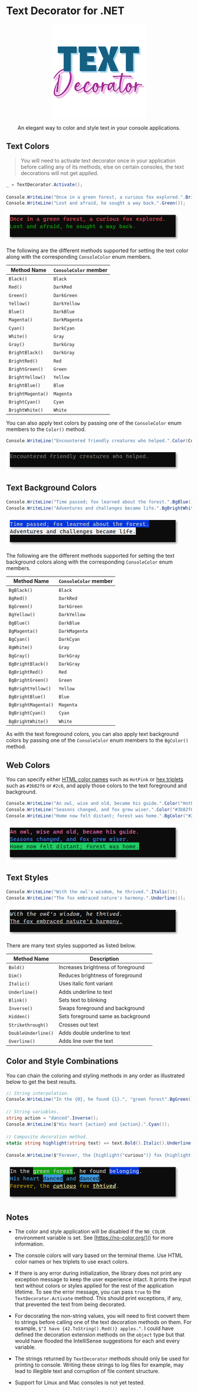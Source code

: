 # Text Decorator for .NET

<div align="center">
    <picture>
        <source media="(prefers-color-scheme: dark)" srcset="img/logo-dark.png">
        <source media="(prefers-color-scheme: light)" srcset="img/logo-light.png">
        <img alt="Text Decorator for .NET logo" src="img/logo-light.png">
    </picture>
    <p>An elegant way to color and style text in your console applications.</p>
</div>

## Text Colors

> You will need to activate text decorator once in your application before calling any of its methods, else on certain consoles, the text decorations will not get applied.

```cs
_ = TextDecorator.Activate();

Console.WriteLine("Once in a green forest, a curious fox explored.".BrightRed());
Console.WriteLine("Lost and afraid, he sought a way back.".Green());
```

<picture>
    <source media="(prefers-color-scheme: dark)" srcset="img/1-fg-methods-dark.png">
    <source media="(prefers-color-scheme: light)" srcset="img/1-fg-methods-light.png">
    <img alt="Foreground Color Methods" src="img/1-fg-methods-light.png">
</picture>

The following are the different methods supported for setting the text color along with the corresponding `ConsoleColor` enum members.

| Method Name       | `ConsoleColor` member |
| ----------------- | --------------------- |
| `Black()`         | `Black`               |
| `Red()`           | `DarkRed`             |
| `Green()`         | `DarkGreen`           |
| `Yellow()`        | `DarkYellow`          |
| `Blue()`          | `DarkBlue`            |
| `Magenta()`       | `DarkMagenta`         |
| `Cyan()`          | `DarkCyan`            |
| `White()`         | `Gray`                |
| `Gray()`          | `DarkGray`            |
| `BrightBlack()`   | `DarkGray`            |
| `BrightRed()`     | `Red`                 |
| `BrightGreen()`   | `Green`               |
| `BrightYellow()`  | `Yellow`              |
| `BrightBlue()`    | `Blue`                |
| `BrightMagenta()` | `Magenta`             |
| `BrightCyan()`    | `Cyan`                |
| `BrightWhite()`   | `White`               |

You can also apply text colors by passing one of the `ConsoleColor` enum members to the `Color()` method.

```cs
Console.WriteLine("Encountered friendly creatures who helped.".Color(ConsoleColor.DarkGray));
```

<picture>
    <source media="(prefers-color-scheme: dark)" srcset="img/2-fg-consolecolor-dark.png">
    <source media="(prefers-color-scheme: light)" srcset="img/2-fg-consolecolor-light.png">
    <img alt="Foreground ConsoleColor" src="img/2-fg-consolecolor-light.png">
</picture>

## Text Background Colors

```cs
Console.WriteLine("Time passed; fox learned about the forest.".BgBlue());
Console.WriteLine("Adventures and challenges became life.".BgBrightWhite().Black());
```

<picture>
    <source media="(prefers-color-scheme: dark)" srcset="img/3-bg-methods-dark.png">
    <source media="(prefers-color-scheme: light)" srcset="img/3-bg-methods-light.png">
    <img alt="Background Color Methods" src="img/3-bg-methods-light.png">
</picture>

The following are the different methods supported for setting the text background colors along with the corresponding `ConsoleColor` enum members.

| Method Name         | `ConsoleColor` member |
| ------------------- | --------------------- |
| `BgBlack()`         | `Black`               |
| `BgRed()`           | `DarkRed`             |
| `BgGreen()`         | `DarkGreen`           |
| `BgYellow()`        | `DarkYellow`          |
| `BgBlue()`          | `DarkBlue`            |
| `BgMagenta()`       | `DarkMagenta`         |
| `BgCyan()`          | `DarkCyan`            |
| `BgWhite()`         | `Gray`                |
| `BgGray()`          | `DarkGray`            |
| `BgBrightBlack()`   | `DarkGray`            |
| `BgBrightRed()`     | `Red`                 |
| `BgBrightGreen()`   | `Green`               |
| `BgBrightYellow()`  | `Yellow`              |
| `BgBrightBlue()`    | `Blue`                |
| `BgBrightMagenta()` | `Magenta`             |
| `BgBrightCyan()`    | `Cyan`                |
| `BgBrightWhite()`   | `White`               |

As with the text foreground colors, you can also apply text background colors by passing one of the `ConsoleColor` enum members to the `BgColor()` method.

## Web Colors

You can specify either [HTML color names](https://en.wikipedia.org/wiki/Web_colors#HTML_color_names) such as `HotPink` or [hex triplets](https://en.wikipedia.org/wiki/Web_colors#Hex_triplet) such as `#3b82f6` or `#2c6`, and apply those colors to the text foreground and background.

```cs
Console.WriteLine("An owl, wise and old, became his guide.".Color("HotPink"));
Console.WriteLine("Seasons changed, and fox grew wiser.".Color("#3b82f6"));
Console.WriteLine("Home now felt distant; forest was home.".BgColor("#2c6").Color("#031"));
```

<picture>
    <source media="(prefers-color-scheme: dark)" srcset="img/4-web-colors-dark.png">
    <source media="(prefers-color-scheme: light)" srcset="img/4-web-colors-light.png">
    <img alt="Web Colors" src="img/4-web-colors-light.png">
</picture>

## Text Styles

```cs
Console.WriteLine("With the owl's wisdom, he thrived.".Italic());
Console.WriteLine("The fox embraced nature's harmony.".Underline());
```

<picture>
    <source media="(prefers-color-scheme: dark)" srcset="img/5-styles-dark.png">
    <source media="(prefers-color-scheme: light)" srcset="img/5-styles-light.png">
    <img alt="Text Styles" src="img/5-styles-light.png">
</picture>

There are many text styles supported as listed below.

| Method Name         | Description                        |
| ------------------- | ---------------------------------- |
| `Bold()`            | Increases brightness of foreground |
| `Dim()`             | Reduces brightness of foreground   |
| `Italic()`          | Uses italic font variant           |
| `Underline()`       | Adds underline to text             |
| `Blink()`           | Sets text to blinking              |
| `Inverse()`         | Swaps foreground and background    |
| `Hidden()`          | Sets foreground same as background |
| `Strikethrough()`   | Crosses out text                   |
| `DoubleUnderline()` | Adds double underline to text      |
| `Overline()`        | Adds line over the text            |

## Color and Style Combinations

You can chain the coloring and styling methods in any order as illustrated below to get the best results.

```cs
// String interpolation.
Console.WriteLine("In the {0}, he found {1}.", "green forest".BgGreen(), "belonging".BgBlue());

// String variables.
string action = "danced".Inverse();
Console.WriteLine($"His heart {action} and {action}.".Cyan());

// Composite decoration method.
static string highlight(string text) => text.Bold().Italic().Underline().Blink();

Console.WriteLine($"Forever, the {highlight("curious")} fox {highlight("thrived")}.".Yellow());
```

<picture>
    <source media="(prefers-color-scheme: dark)" srcset="img/6-combinations-dark.gif">
    <source media="(prefers-color-scheme: light)" srcset="img/6-combinations-light.gif">
    <img alt="Color and Style Combinations" src="img/6-combinations-light.gif">
</picture>

## Notes

- The color and style application will be disabled if the `NO_COLOR` environment variable is set. See [https://no-color.org/]() for more information.

- The console colors will vary based on the terminal theme. Use HTML color names or hex triplets to use exact colors.

- If there is any error during initialization, the library does not print any exception message to keep the user experience intact. It prints the input text without colors or styles applied for the rest of the application lifetime. To see the error message, you can pass `true` to the `TextDecorator.Activate` method. This should print exceptions, if any, that prevented the text from being decorated.

- For decorating the non-string values, you will need to first convert them to strings before calling one of the text decoration methods on them. For example, `$"I have {42.ToString().Red()} apples."`. I could have defined the decoration extension methods on the `object` type but that would have flooded the IntelliSense suggestions for each and every variable.

- The strings returned by `TextDecorator` methods should only be used for printing to console. Writing these strings to log files for example, may lead to illegible text and corruption of file content structure.

- Support for Linux and Mac consoles is not yet tested.
